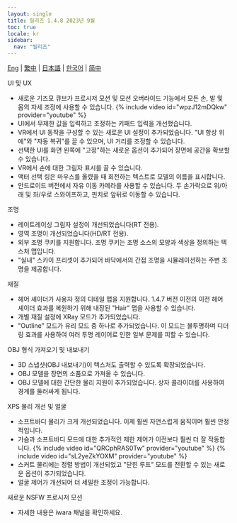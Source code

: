 ```yaml
---
layout: single
title: 릴리즈 1.4.8 2023년 9월
toc: true
locale: kr
sidebar:
  nav: "릴리즈"
---
```

[Eng](/dancexr/releases/1.4.8) | [繁中](/tw/dancexr/releases/1.4.8) | [日本語](/jp/dancexr/releases/1.4.8) | [한국어](/kr/dancexr/releases/1.4.8) | [简中](/zh/dancexr/releases/1.4.8)


UI 및 UX
* 새로운 기즈모 큐브가 프로시저 모션 및 모션 오버라이드 기능에서 모든 손, 발 및 몸의 자세 조정에 사용할 수 있습니다.
{% include video id="wpzJ12mDQkw" provider="youtube" %}
* UI에서 무제한 값을 입력하고 조정하는 키패드 입력을 개선했습니다.
* VR에서 UI 동작을 구성할 수 있는 새로운 UI 설정이 추가되었습니다. "UI 항상 위에"와 "자동 복귀"를 끌 수 있으며, UI 거리를 조정할 수 있습니다.
* 선택한 UI를 화면 왼쪽에 "고정"하는 새로운 옵션이 추가되어 장면에 공간을 확보할 수 있습니다.
* VR에서 손에 대한 그림자 표시를 끌 수 있습니다.
* 액터 선택 링은 마우스를 올렸을 때 회전하는 텍스트로 모델의 이름을 표시합니다.
* 안드로이드 버전에서 자유 이동 카메라를 사용할 수 있습니다. 두 손가락으로 위/아래 및 좌/우로 스와이프하고, 핀치로 앞뒤로 이동할 수 있습니다.


조명
* 레이트레이싱 그림자 설정이 개선되었습니다(RT 전용).
* 영역 조명이 개선되었습니다(HD/RT 전용).
* 외부 조명 쿠키를 지원합니다. 조명 쿠키는 조명 소스의 모양과 색상을 정의하는 텍스처 맵입니다.
* "실내" 스카이 프리셋이 추가되어 바닥에서의 간접 조명을 시뮬레이션하는 주변 조명을 제공합니다.


재질
* 헤어 셰이더가 사용자 정의 디테일 맵을 지원합니다. 1.4.7 버전 이전의 이전 헤어 셰이더 효과를 복원하기 위해 내장된 "Hair" 맵을 사용할 수 있습니다.
* 개별 재질 설정에 XRay 모드가 추가되었습니다.
* "Outline" 모드가 유리 모드 중 하나로 추가되었습니다. 이 모드는 불투명하며 디더링 효과를 사용하여 여러 투명 레이어로 인한 일부 문제를 피할 수 있습니다.


OBJ 형식 가져오기 및 내보내기
* 3D 스냅샷(OBJ 내보내기)이 텍스처도 출력할 수 있도록 확장되었습니다.
* OBJ 모델을 장면의 소품으로 가져올 수 있습니다.
* OBJ 모델에 대한 간단한 물리 지원이 추가되었습니다. 상자 콜라이더를 사용하여 경계를 둘러싸게 됩니다.


XPS 물리 개선 및 얼굴
* 소프트바디 물리가 크게 개선되었습니다. 이제 훨씬 자연스럽게 움직이며 훨씬 안정적입니다.
* 가슴과 소프트바디 모드에 대한 추가적인 제한 제어가 이전보다 훨씬 더 잘 작동합니다.
{% include video id="QRCphRAS0Tw" provider="youtube" %}
{% include video id="sL2yeZkYOXM" provider="youtube" %}
* 스커트 물리에는 정렬 방법이 개선되었고 "닫힌 루프" 모드를 전환할 수 있는 새로운 옵션이 추가되었습니다.
* 얼굴 제어가 개선되어 더 세밀한 조정이 가능합니다.


새로운 NSFW 프로시저 모션
* 자세한 내용은 iwara 채널을 확인하세요.